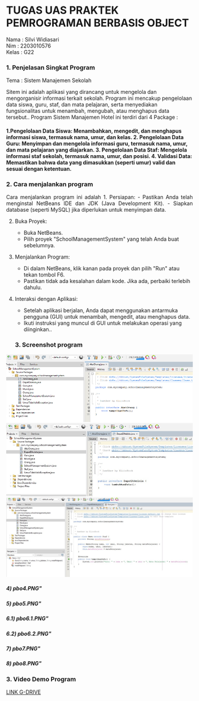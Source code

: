 <h1>TUGAS UAS PRAKTEK PEMROGRAMAN BERBASIS OBJECT</h1> 
Nama  : Silvi Widiasari <br>
Nim   : 2203010576 <br>
Kelas : G22 <br>

<h3>1. Penjelasan Singkat Program </h3>
<p>Tema : Sistem Manajemen Sekolah</p>
<p> Sitem ini adalah aplikasi yang dirancang untuk mengelola dan mengorganisir informasi terkait sekolah. Program ini mencakup pengelolaan data siswa, guru, staf, dan mata pelajaran, serta menyediakan fungsionalitas untuk menambah, mengubah, atau menghapus data tersebut.. Program Sistem Manajemen Hotel ini terdiri dari 4 Package :</p>
<h4> 1.Pengelolaan Data Siswa: Menambahkan, mengedit, dan menghapus informasi siswa, termasuk nama, umur, dan kelas.
2. Pengelolaan Data Guru: Menyimpan dan mengelola informasi guru, termasuk nama, umur, dan mata pelajaran yang diajarkan.
3. Pengelolaan Data Staf: Mengelola informasi staf sekolah, termasuk nama, umur, dan posisi.
4. Validasi Data: Memastikan bahwa data yang dimasukkan (seperti umur) valid dan sesuai dengan ketentuan.</h4>

<h3>2. Cara menjalankan program </h3>
  <p align="justify">Cara menjalankan program ini adalah
    1. Persiapan:
   - Pastikan Anda telah menginstal NetBeans IDE dan JDK (Java Development Kit).
   - Siapkan database (seperti MySQL) jika diperlukan untuk menyimpan data.

2. Buka Proyek:
   - Buka NetBeans.
   - Pilih proyek "SchoolManagementSystem" yang telah Anda buat sebelumnya.

3. Menjalankan Program:
   - Di dalam NetBeans, klik kanan pada proyek dan pilih "Run" atau tekan tombol F6.
   - Pastikan tidak ada kesalahan dalam kode. Jika ada, perbaiki terlebih dahulu.

4. Interaksi dengan Aplikasi:
   - Setelah aplikasi berjalan, Anda dapat menggunakan antarmuka pengguna (GUI) untuk menambah, mengedit, atau menghapus data.
   - Ikuti instruksi yang muncul di GUI untuk melakukan operasi yang diinginkan..</p>

   <h3>3. Screenshot program </h3>
  ![image alt](https://github.com/Silviwidia/SilviWidia/blob/main/pbo1.PNG?raw=true)
  ![image alt](https://github.com/Silviwidia/SilviWidia/blob/main/pbo2.jpg?raw=true)
  ![image alt](https://github.com/Silviwidia/SilviWidia/blob/main/pbo3.jpg?raw=true)
  <h5>4) pbo4.PNG"</h5>
  <h5>5) pbo5.PNG"</h5>
  <h5>6.1) pbo6.1.PNG"</h5>
  <h5>6.2) pbo6.2.PNG"</h5>
  <h5>7) pbo7.PNG"</h5>
  <h5>8) pbo8.PNG"</h5>

<h3>3. Video Demo Program </h3>
  <a href="https://drive.google.com/file/d/1snwGt7OC0mz9k1mBHnIUJW5kP2tg3_B3/view?usp=drivesdk">LINK G-DRIVE</a>
   
   


   
